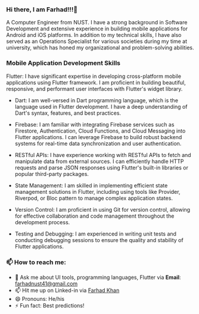 ### Hi there, I am Farhad!!!👋
A Computer Engineer from NUST. I have a strong background in Software Development and extensive experience in building mobile applications for Android and iOS platforms. In addition to my technical skills, I have also served as an Operations Specialist for various societies during my time at university, which has honed my organizational and problem-solving abilities.

### Mobile Application Development Skills
Flutter: I have significant expertise in developing cross-platform mobile applications using Flutter framework. I am proficient in building beautiful, responsive, and performant user interfaces with Flutter's widget library.

- Dart: I am well-versed in Dart programming language, which is the language used in Flutter development. I have a deep understanding of Dart's syntax, features, and best practices.

- Firebase: I am familiar with integrating Firebase services such as Firestore, Authentication, Cloud Functions, and Cloud Messaging into Flutter applications. I can leverage Firebase to build robust backend systems for real-time data synchronization and user authentication.

- RESTful APIs: I have experience working with RESTful APIs to fetch and manipulate data from external sources. I can efficiently handle HTTP requests and parse JSON responses using Flutter's built-in libraries or popular third-party packages.

- State Management: I am skilled in implementing efficient state management solutions in Flutter, including using tools like Provider, Riverpod, or Bloc pattern to manage complex application states.

- Version Control: I am proficient in using Git for version control, allowing for effective collaboration and code management throughout the development process.

- Testing and Debugging: I am experienced in writing unit tests and conducting debugging sessions to ensure the quality and stability of Flutter applications.

### 📫 How to reach me:
- 💬 Ask me about UI tools, programming languages, Flutter via **Email**: [farhadnust41@gmail.com](mailto:your-email@example.com)
- 📫 Hit me up on Linked-in via [Farhad Khan](https://www.linkedin.com/in/Farhadkhan41)
- 😄 Pronouns: He/his
- ⚡ Fun fact: Best predictions!

